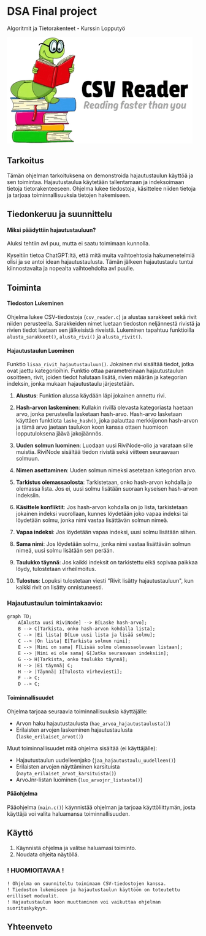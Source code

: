 # DSA Final project

Algoritmit ja Tietorakenteet - Kurssin Lopputyö

![screenshot](logomato.png)

## Tarkoitus

Tämän ohjelman tarkoituksena on demonstroida hajautustaulun käyttöä ja sen toimintaa. Hajautustaulua käytetään tallentamaan ja indeksoimaan tietoja tietorakenteeseen. Ohjelma lukee tiedostoja, käsittelee niiden tietoja ja tarjoaa toiminnallisuuksia tietojen hakemiseen.

## Tiedonkeruu ja suunnittelu

#### Miksi päädyttiin hajautustauluun?

Aluksi tehtiin avl puu, mutta ei saatu toimimaan kunnolla. 

Kyseltiin tietoa ChatGPT:ltä, että mitä muita vaihtoehtosia hakumenetelmiä olisi ja se antoi idean hajautustaulusta.
Tämän jälkeen hajautustaulu tuntui kiinnostavalta ja nopealta vaihtoehdolta avl puulle.


## Toiminta

#### Tiedoston Lukeminen

Ohjelma lukee CSV-tiedostoja (`csv_reader.c`) ja alustaa sarakkeet sekä rivit niiden perusteella. Sarakkeiden nimet luetaan tiedoston neljännestä rivistä ja rivien tiedot luetaan sen jälkeisistä riveistä. Lukeminen tapahtuu funktioilla `alusta_sarakkeet()`, `alusta_rivi()` ja `alusta_rivit()`.

#### Hajautustaulun Luominen

Funktio `lisaa_rivit_hajautustauluun()`. Jokainen rivi sisältää tiedot, jotka ovat jaettu kategorioihin. Funktio ottaa parametreinaan hajautustaulun osoitteen, rivit, joiden tiedot halutaan lisätä, rivien määrän ja kategorian indeksin, jonka mukaan hajautustaulu järjestetään.

1. **Alustus**: Funktion alussa käydään läpi jokainen annettu rivi.

2. **Hash-arvon laskeminen**: Kullakin rivillä olevasta kategoriasta haetaan arvo, jonka perusteella lasketaan hash-arvo. Hash-arvo lasketaan käyttäen funktiota `laske_hash()`, joka palauttaa merkkijonon hash-arvon ja tämä arvo jaetaan taulukon koon kanssa ottaen huomioon lopputuloksena jäävä jakojäännös.

3. **Uuden solmun luominen**: Luodaan uusi RiviNode-olio ja varataan sille muistia. RiviNode sisältää tiedon rivistä sekä viitteen seuraavaan solmuun.

4. **Nimen asettaminen**: Uuden solmun nimeksi asetetaan kategorian arvo.

5. **Tarkistus olemassaolosta**: Tarkistetaan, onko hash-arvon kohdalla jo olemassa lista. Jos ei, uusi solmu lisätään suoraan kyseisen hash-arvon indeksiin.

6. **Käsittele konfliktit**: Jos hash-arvon kohdalla on jo lista, tarkistetaan jokainen indeksi vuorollaan, kunnes löydetään joko vapaa indeksi tai löydetään solmu, jonka nimi vastaa lisättävän solmun nimeä.

7. **Vapaa indeksi**: Jos löydetään vapaa indeksi, uusi solmu lisätään siihen.

8. **Sama nimi**: Jos löydetään solmu, jonka nimi vastaa lisättävän solmun nimeä, uusi solmu lisätään sen perään.

9. **Taulukko täynnä**: Jos kaikki indeksit on tarkistettu eikä sopivaa paikkaa löydy, tulostetaan virheilmoitus.

10. **Tulostus**: Lopuksi tulostetaan viesti "Rivit lisätty hajautustauluun", kun kaikki rivit on lisätty onnistuneesti.

### Hajautustaulun toimintakaavio:
```mermaid
graph TD;
    A[Alusta uusi RiviNode] --> B[Laske hash-arvo];
    B --> C[Tarkista, onko hash-arvon kohdalla lista];
    C --> |Ei lista| D[Luo uusi lista ja lisää solmu];
    C --> |On lista| E[Tarkista solmun nimi];
    E --> |Nimi on sama| F[Lisää solmu olemassaolevaan listaan];
    E --> |Nimi ei ole sama| G[Jatka seuraavaan indeksiin];
    G --> H[Tarkista, onko taulukko täynnä];
    H --> |Ei täynnä| C;
    H --> |Täynnä| I[Tulosta virheviesti];
    F --> C;
    D --> C;

```
#### Toiminnallisuudet

Ohjelma tarjoaa seuraavia toiminnallisuuksia käyttäjälle:

- Arvon haku hajautustaulusta (`hae_arvoa_hajautustaulusta()`)
- Erilaisten arvojen laskeminen hajautustaulusta (`laske_erilaiset_arvot()`)

Muut toiminnallisuudet mitä ohjelma sisältää (ei käyttäjälle):

- Hajautustaulun uudelleenjako (`jaa_hajautustaulu_uudelleen()`)
- Erilaisten arvojen näyttäminen karsituista (`nayta_erilaiset_arvot_karsituista()`)
- ArvoJnr-listan luominen (`luo_arvojnr_listasta()`)

#### Pääohjelma

Pääohjelma (`main.c()`) käynnistää ohjelman ja tarjoaa käyttöliittymän, josta käyttäjä voi valita haluamansa toiminnallisuuden.

## Käyttö

1. Käynnistä ohjelma ja valitse haluamasi toiminto.
2. Noudata ohjeita näytöllä.

### ! HUOMIOITAVAA !

    ! Ohjelma on suunniteltu toimimaan CSV-tiedostojen kanssa.
    ! Tiedoston lukemiseen ja hajautustaulun käyttöön on toteutettu erilliset moduulit.
    ! Hajautustaulun koon muuttaminen voi vaikuttaa ohjelman suorituskykyyn.

## Yhteenveto
